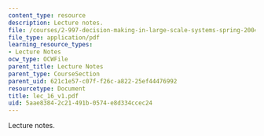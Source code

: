 ```yaml
---
content_type: resource
description: Lecture notes.
file: /courses/2-997-decision-making-in-large-scale-systems-spring-2004/5aae83842c21491b0574e8d334ccec24_lec_16_v1.pdf
file_type: application/pdf
learning_resource_types:
- Lecture Notes
ocw_type: OCWFile
parent_title: Lecture Notes
parent_type: CourseSection
parent_uid: 621c1e57-c07f-f26c-a822-25ef44476992
resourcetype: Document
title: lec_16_v1.pdf
uid: 5aae8384-2c21-491b-0574-e8d334ccec24
---
```

Lecture notes.

